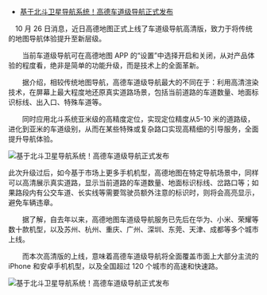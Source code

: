 - [基于北斗卫星导航系统！高德车道级导航正式发布](https://news.cnblogs.com/n/704701/)

　10 月 26 日消息，近日高德地图正式上线了车道级导航高清版，致力于将传统的地图导航体验提升至新层级。

　　当前车道级导航可在高德地图 APP 的“设置”中选择开启和关闭，从对产品体验的程度看，绝非是简单的功能升级，而是技术上的全面革新。

　　据介绍，相较传统地图导航，高德车道级导航最大的不同在于：利用高清渲染技术，在屏幕上最大程度地还原真实道路场景，包括当前道路的车道数量、地面标识标线、出入口、特殊车道等。

　　同时应用北斗系统亚米级的高精度定位，实现定位精度从5-10 米的道路级，进化到亚米的车道级别，从而在某些特殊或复杂路口实现高精细的引导服务，全面提升导航体验。

![基于北斗卫星导航系统！高德车道级导航正式发布](https://img2020.cnblogs.com/news/66372/202110/66372-20211026172933769-1350050745.jpg)

此次升级过后，如今基于市场上更多手机机型，高德地图在特定导航场景中，同样可以高清展示真实道路，显示当前道路的车道数量、地面标识标线、岔路口等；如果路段内有公交车道、长实线等需要驾驶员额外注意的标识时，则将会高亮显示，避免车辆违章。

　　据了解，自去年以来，高德地图车道级导航服务已先后在华为、小米、荣耀等数十款机型，以及苏州、杭州、重庆、广州、深圳、东莞、天津、成都等多个城市上线。

　　而本次高清版的上线，意味着高德车道级导航将全面覆盖市面上大部分主流的 iPhone 和安卓手机机型，以及全国超过 120 个城市的高速和快速路。

![基于北斗卫星导航系统！高德车道级导航正式发布](https://img2020.cnblogs.com/news/66372/202110/66372-20211026172933823-774825691.jpg)
